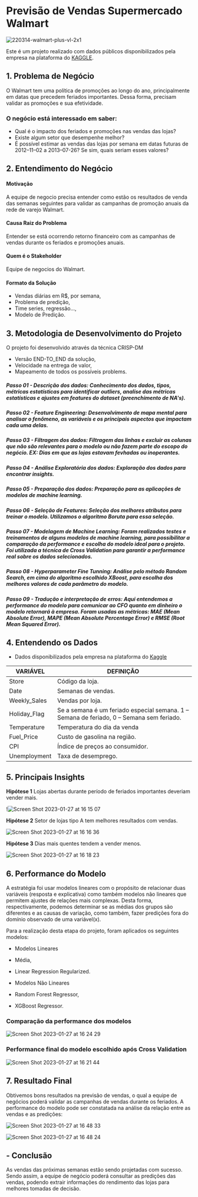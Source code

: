 # Previsão de Vendas Supermercado Walmart
![220314-walmart-plus-vl-2x1](https://user-images.githubusercontent.com/98356094/215175084-f1bfc7ce-a06e-4245-9579-586fbb93827c.jpeg)

Este é um projeto realizado com dados públicos disponibilizados pela empresa na plataforma do [KAGGLE](https://www.kaggle.com/competitions/walmart-retail-case-study2/data).


## 1. Problema de Negócio
O Walmart tem uma política de promoções ao longo do ano, principalmente em datas que precedem feriados importantes.
Dessa forma, precisam validar as promoções e sua efetividade.

### O negócio está interessado em saber:
- Qual é o impacto dos feriados e promoções nas vendas das lojas?
- Existe algum setor que desempenhe melhor?
- É possível estimar as vendas das lojas por semana em datas futuras de 2012–11–02 a 2013–07-26? Se sim, quais seriam esses valores?


## 2. Entendimento do Negócio
#### Motivação
A equipe de negocio precisa entender como estão os resultados de venda das semanas seguintes para validar as campanhas de promoção anuais da rede de varejo Walmart.

#### Causa Raiz do Problema
Entender se está ocorrendo retorno financeiro com as campanhas de vendas durante os feriados e promoções anuais.

#### Quem é o Stakeholder
Equipe de negocios do Walmart.

#### Formato da Solução
* Vendas diárias em R$, por semana,
* Problema de predição,
* Time series, regressão...,
* Modelo de Predição.
 
 
## 3. Metodologia de Desenvolvimento do Projeto
 O projeto foi desenvolvido através da técnica CRISP-DM
 * Versão END-TO_END da solução,
 * Velocidade na entrega de valor,
 * Mapeamento de todos os possíveis problems.


##### Passo 01 - Descrição dos dados: Conhecimento dos dados, tipos, métricas estatísticas para identificar outliers, analise das métricas estatísticas e ajustes em features do dataset (preenchimento de NA's).


##### Passo 02 - Feature Engineering: Desenvolvimento de mapa mental para analisar o fenômeno, as variáveis e os principais aspectos que impactam cada uma delas. 


##### Passo 03 - Filtragem dos dados: Filtragem das linhas e excluir as colunas que não são relevantes para o modelo ou não fazem parte do escopo do negócio. EX: Dias em que as lojas estavam fevhadas ou inoperantes.


##### Passo 04 - Análise Exploratória dos dados: Exploração dos dados para encontrar insights.


##### Passo 05 - Preparação dos dados: Preparação para as aplicações de modelos de machine learning.


##### Passo 06 - Seleção de Features: Seleção dos melhores atributos para treinar o modelo. Utilizamos o algoritmo Boruta para essa seleção.


##### Passo 07 - Modelagem de Machine Learning: Foram realizados testes e treinamentos de alguns modelos de machine learning, para possibilitar a comparação da performance e escolha do modelo ideal para o projeto. Foi utilizada a técnica de Cross Validation para garantir a performance real sobre os dados selecionados.


##### Passo 08 - Hyperparameter Fine Tunning: Análise pelo método Random Search, em cima do algoritmo escolhido XBoost, para escolha dos melhores valores de cada parâmetro do modelo.


##### Passo 09 - Tradução e interpretação de erros: Aqui entendemos a performance do modelo para comunicar ao CFO quanto em dinheiro o modelo retornará à empresa. Foram usadas as métricas: MAE (Mean Absolute Error), MAPE (Mean Absolute Percentage Error) e RMSE (Root Mean Squared Error).


## 4. Entendendo os Dados
* Dados disponibilizados pela empresa na plataforma do [Kaggle](https://www.kaggle.com/competitions/walmart-retail-case-study2/data) 

| VARIÁVEL  |  DEFINIÇÃO  |
| ------------------- | ------------------- |
|  Store	 |  Código da loja.|
|  Date |  Semanas de vendas.|
|  Weekly_Sales	|Vendas por loja.|
|  Holiday_Flag	|Se a semana é um feriado especial semana. 1 – Semana de feriado, 0 – Semana sem feriado.|
| Temperature |Temperatura do dia da venda|
| Fuel_Price |Custo de gasolina na região.|
| CPI |Índice de preços ao consumidor.|
| Unemployment |Taxa de desemprego.|

## 5. Principais Insights

**Hipótese 1**
Lojas abertas durante período de feriados importantes deveriam vender mais.

!![Screen Shot 2023-01-27 at 16 15 07](https://user-images.githubusercontent.com/98356094/215176452-eb4683b1-b358-4da6-af4a-f582b83a6a4b.png)


**Hipótese 2**
Setor de lojas tipo A tem melhores resultados com vendas.

![Screen Shot 2023-01-27 at 16 16 36](https://user-images.githubusercontent.com/98356094/215176822-5bd7546d-216b-4689-9c67-a4818b651389.png)


**Hipótese 3**
Dias mais quentes tendem a vender menos.

![Screen Shot 2023-01-27 at 16 18 23](https://user-images.githubusercontent.com/98356094/215177561-f5a9ac60-c276-4469-adc6-8d452dedbcdd.png)


## 6. Performance do Modelo

A estratégia foi usar modelos lineares com o propósito de relacionar duas variáveis (resposta e explicativa) como também modelos não lineares que permitem ajustes de relações mais complexas. Desta forma, respectivamente, podemos determinar se as médias dos grupos são diferentes e as causas de variação, como também, fazer predições fora do domínio observado de uma variável(x).

Para a realização desta etapa do projeto, foram aplicados os seguintes modelos:

* Modelos Lineares
* Média,
* Linear Regression Regularized.

* Modelos Não Lineares
* Random Forest Regressor,
* XGBoost Regressor.


### Comparação da performance dos modelos

![Screen Shot 2023-01-27 at 16 24 29](https://user-images.githubusercontent.com/98356094/215179419-1336bb55-0671-4585-85f3-95eec9b1a9ef.png)


### Performance final do modelo escolhido após Cross Validation

![Screen Shot 2023-01-27 at 16 21 44](https://user-images.githubusercontent.com/98356094/215178946-582d9002-9bb0-4545-a428-bdf8d8ca2d82.png)


## 7. Resultado Final
Obtivemos bons resultados na previsão de vendas, o qual a equipe de negócios poderá validar as campanhas de vendas durante os feriados.
A performance do modelo pode ser constatada na análise da relação entre as vendas e as predições:

![Screen Shot 2023-01-27 at 16 48 33](https://user-images.githubusercontent.com/98356094/215183798-e6fbbe45-2b77-4c82-b252-d07d1f52c490.png)

![Screen Shot 2023-01-27 at 16 48 24](https://user-images.githubusercontent.com/98356094/215183858-54bdc6c8-1ad0-4dfa-9a1b-2ba56b0a8f1c.png)


## - Conclusão
 
As vendas das próximas semanas estão sendo projetadas com sucesso. Sendo assim, a equipe de negócio poderá consultar as predições das vendas, podendo extrair informações do rendimento das lojas para melhores tomadas de decisão.
